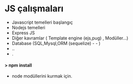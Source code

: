 # JS çalışmaları

- Javascript temelleri başlangıç
- Nodejs temelleri
- Express JS 
- Diğer kavramlar ( Template engine (ejs,pug) , Modüller...)
- Database (SQL,Mysql,ORM (sequelize) - - )
- ..
- .


#### > npm install
- node modüllerini kurmak için.
